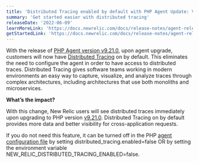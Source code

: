 ```yaml
---
title: 'Distributed Tracing enabled by default with PHP Agent Update: Version 9.21.0'
summary: 'Get started easier with distributed tracing' 
releaseDate: '2022-06-09'
learnMoreLink: 'https://docs.newrelic.com/docs/release-notes/agent-release-notes/php-release-notes/php-agent-9210311'
getStartedLink: 'https://docs.newrelic.com/docs/release-notes/agent-release-notes/php-release-notes/php-agent-9210311'
---
```

With the release of [PHP Agent version v9.21.0](https://docs.newrelic.com/docs/release-notes/agent-release-notes/php-release-notes/php-agent-9210311), upon agent upgrade, customers will now have [Distributed Tracing](https://newrelic.com/products/edge-infinite-tracing) on by default. This eliminates the need to configure the agent in order to have access to distributed traces. Distributed Tracing gives software teams working in modern environments an easy way to capture, visualize, and analyze traces through complex architectures, including architectures that use both monoliths and microservices. 

**What’s the impact?**

With this change, New Relic users will see distributed traces immediately upon upgrading to PHP version [v9.21.0](https://docs.newrelic.com/docs/release-notes/agent-release-notes/php-release-notes/php-agent-9210311). Distributed Tracing on by default provides more data and better visibility for cross-application requests.

If you do not need this feature, it can be turned off in the PHP [agent configuration file](https://docs.newrelic.com/docs/apm/agents/php-agent/configuration/php-agent-configuration) by setting distributed_tracing.enabled=false OR by setting the environment variable  NEW_RELIC_DISTRIBUTED_TRACING_ENABLED=false. 
